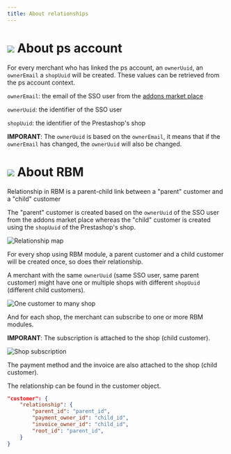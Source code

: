 ```yaml
---
title: About relationships
---
```


# ![](/assets/images/common/logo-condensed-sm.png) About ps account

For every merchant who has linked the ps account, an `ownerUuid`, an `ownerEmail` a `shopUuid` will be created. These values can be retrieved from the ps account context.

`ownerEmail`: the email of the SSO user from the [addons market place](https://addons.prestashop.com/en/)

`ownerUuid`: the identifier of the SSO user

`shopUuid`: the identifier of the Prestashop's shop

**IMPORANT**: The `ownerUuid` is based on the `ownerEmail`, it means that if the `ownerEmail` has changed, the `ownerUuid` will also be changed.


# ![](/assets/images/common/logo-condensed-sm.png) About RBM

Relationship in RBM is a parent-child link between a "parent" customer and a "child" customer

The "parent" customer is created based on the `ownerUuid` of the SSO user from the addons market place whereas the "child" customer is created using the `shopUuid` of the Prestashop's shop.

![Relationship map](/assets/images/3-relationships/relationship_map.png)

For every shop using RBM module, a parent customer and a child customer will be created once, so does their relationship.

A merchant with the same `ownerUuid` (same SSO user, same parent customer) might have one or multiple shops with different `shopUuid` (different child customers).

![One customer to many shop](/assets/images/3-relationships/one_customer_multiple_shop.png)

And for each shop, the merchant can subscribe to one or more RBM modules.

**IMPORANT**: The subscription is attached to the shop (child customer).

![Shop subscription](/assets/images/3-relationships/shop_subscription.png)

The payment method and the invoice are also attached to the shop (child customer).

The relationship can be found in the customer object.

```json
"customer": {
    "relationship": {
        "parent_id": "parent_id",
        "payment_owner_id": "child_id",
        "invoice_owner_id": "child_id",
        "root_id": "parent_id",
    }
}
```